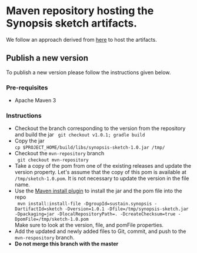 # Maven repository hosting the Synopsis sketch artifacts.

We follow an approach derived from [here](https://gist.github.com/fernandezpablo85/03cf8b0cd2e7d8527063) to host the artifacts.

## Publish a new version
To publish a new version please follow the instructions given below.

### Pre-requisites
- Apache Maven 3

### Instructions
- Checkout the branch corresponding to the version from the repository and build the jar
`` git checkout v1.0.1; gradle build``
- Copy the jar  
``cp $PROJECT_HOME/build/libs/synopsis-sketch-1.0.jar /tmp/``
- Checkout the ``mvn-repository`` branch  
`` git checkout mvn-repository``
- Take a copy of the pom from one of the existing releases and update the version property. Let's assume that the copy of this pom is available at ``/tmp/sketch-1.0.pom``. It is not necessary to update the version in the file name.
- Use the [Maven install plugin](https://maven.apache.org/guides/mini/guide-3rd-party-jars-local.html) to install the jar and the pom file into the repo    
`` mvn install:install-file -DgroupId=sustain.synopsis -DartifactId=sketch -Dversion=1.0.1 -Dfile=/tmp/synopsis-sketch.jar -Dpackaging=jar -DlocalRepositoryPath=. -DcreateChecksum=true -DpomFile=/tmp/sketch-1.0.pom``  
Make sure to look at the version, file, and pomFile properties.
- Add the updated and newly added files to Git, commit, and push to the `mvn-respository` branch.
- **Do not merge this branch with the master**
